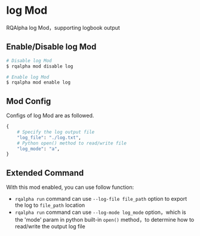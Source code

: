 # log Mod

RQAlpha log Mod，supporting logbook output

## Enable/Disable log Mod

```bash
# Disable log Mod
$ rqalpha mod disable log

# Enable log Mod
$ rqalpha mod enable log
```

## Mod Config

Configs of log Mod are as followed.

```python
{
    # Specify the log output file
    "log_file": "./log.txt",
    # Python open() method to read/write file
    "log_mode": "a",
}
```

## Extended Command

With this mod enabled, you can use follow function:


- `rqalpha run` command can use `--log-file file_path` option to export the log to `file_path` location
- `rqalpha run` command can use `--log-mode log_mode` option，which is the 'mode' param in  python built-in `open()` method，to determine how to read/write the output log file
